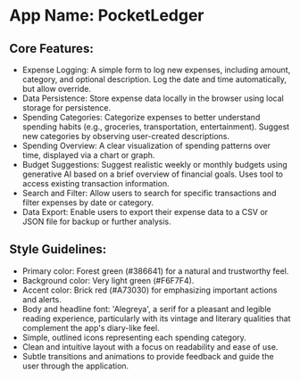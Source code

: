 # **App Name**: PocketLedger

## Core Features:

- Expense Logging: A simple form to log new expenses, including amount, category, and optional description. Log the date and time automatically, but allow override.
- Data Persistence: Store expense data locally in the browser using local storage for persistence.
- Spending Categories: Categorize expenses to better understand spending habits (e.g., groceries, transportation, entertainment). Suggest new categories by observing user-created descriptions.
- Spending Overview: A clear visualization of spending patterns over time, displayed via a chart or graph.
- Budget Suggestions: Suggest realistic weekly or monthly budgets using generative AI based on a brief overview of financial goals. Uses tool to access existing transaction information.
- Search and Filter: Allow users to search for specific transactions and filter expenses by date or category.
- Data Export: Enable users to export their expense data to a CSV or JSON file for backup or further analysis.

## Style Guidelines:

- Primary color: Forest green (#386641) for a natural and trustworthy feel.
- Background color: Very light green (#F6F7F4).
- Accent color: Brick red (#A73030) for emphasizing important actions and alerts.
- Body and headline font: 'Alegreya', a serif for a pleasant and legible reading experience, particularly with its vintage and literary qualities that complement the app's diary-like feel.
- Simple, outlined icons representing each spending category.
- Clean and intuitive layout with a focus on readability and ease of use.
- Subtle transitions and animations to provide feedback and guide the user through the application.